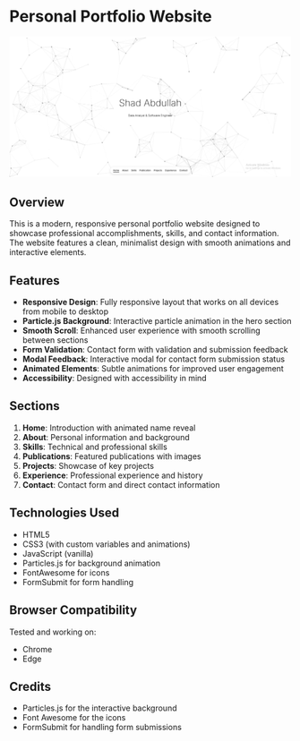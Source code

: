 # Personal Portfolio Website

![Portfolio Preview](./images/portfolio_preview.png)

## Overview

This is a modern, responsive personal portfolio website designed to showcase professional accomplishments, skills, and contact information. The website features a clean, minimalist design with smooth animations and interactive elements.

## Features

- **Responsive Design**: Fully responsive layout that works on all devices from mobile to desktop
- **Particle.js Background**: Interactive particle animation in the hero section
- **Smooth Scroll**: Enhanced user experience with smooth scrolling between sections
- **Form Validation**: Contact form with validation and submission feedback
- **Modal Feedback**: Interactive modal for contact form submission status
- **Animated Elements**: Subtle animations for improved user engagement
- **Accessibility**: Designed with accessibility in mind

## Sections

1. **Home**: Introduction with animated name reveal
2. **About**: Personal information and background
3. **Skills**: Technical and professional skills
4. **Publications**: Featured publications with images
5. **Projects**: Showcase of key projects
6. **Experience**: Professional experience and history
7. **Contact**: Contact form and direct contact information

## Technologies Used

- HTML5
- CSS3 (with custom variables and animations)
- JavaScript (vanilla)
- Particles.js for background animation
- FontAwesome for icons
- FormSubmit for form handling

## Browser Compatibility

Tested and working on:
- Chrome
- Edge

## Credits

- Particles.js for the interactive background
- Font Awesome for the icons
- FormSubmit for handling form submissions